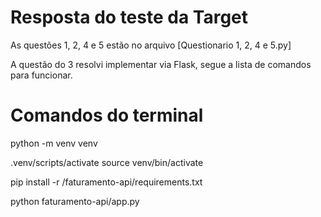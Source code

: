 # Resposta do teste da Target

As questões 1, 2, 4 e 5 estão no arquivo [Questionario 1, 2, 4 e 5.py]

A questão do 3 resolvi implementar via Flask, segue a lista de comandos para funcionar.


# Comandos do terminal

python -m venv venv

 .venv/scripts/activate
 source venv/bin/activate

pip install -r /faturamento-api/requirements.txt

python faturamento-api/app.py
